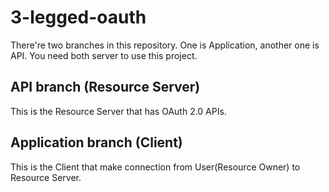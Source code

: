 # 3-legged-oauth

There're two branches in this repository. One is Application, another one is API. You need both server to use this project.

## API branch (Resource Server)

This is the Resource Server that has OAuth 2.0 APIs.

## Application branch (Client)

This is the Client that make connection from User(Resource Owner) to Resource Server.